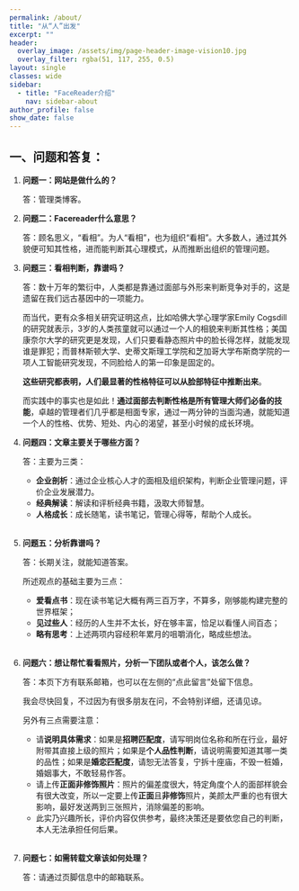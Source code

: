 ```yaml
---
permalink: /about/
title: "从“人”出发"
excerpt: ""
header:
  overlay_image: /assets/img/page-header-image-vision10.jpg
  overlay_filter: rgba(51, 117, 255, 0.5)
layout: single
classes: wide
sidebar:
  - title: "FaceReader介绍"
    nav: sidebar-about
author_profile: false
show_date: false
---
```


## 一、问题和答复：

1. **问题一：网站是做什么的？**

   答：管理类博客。

2. **问题二：Facereader什么意思？**

   答：顾名思义，“看相”。为人“看相”，也为组织“看相”。大多数人，通过其外貌便可知其性格，进而能判断其心理模式，从而推断出组织的管理问题。

3. **问题三：看相判断，靠谱吗？**

   答：数十万年的繁衍中，人类都是靠通过面部与外形来判断竞争对手的，这是遗留在我们远古基因中的一项能力。

   而当代，更有众多相关研究证明这点，比如哈佛大学心理学家Emily Cogsdill的研究就表示，3岁的人类孩童就可以通过一个人的相貌来判断其性格；美国康奈尔大学的研究更是发现，人们只要看静态照片中的脸长得怎样，就能发现谁是罪犯；而普林斯顿大学、史蒂文斯理工学院和芝加哥大学布斯商学院的一项人工智能研究发现，不同脸给人的第一印象是固定的。

   **这些研究都表明，人们最显著的性格特征可以从脸部特征中推断出来**。

   而实践中的事实也是如此！**通过面部去判断性格是所有管理大师们必备的技能**，卓越的管理者们几乎都是相面专家，通过一两分钟的当面沟通，就能知道一个人的性格、优势、短处、内心的渴望，甚至小时候的成长环境。

4. **问题四：文章主要关于哪些方面？**

   答：主要为三类：

   - **企业剖析**：通过企业核心人才的面相及组织架构，判断企业管理问题，评价企业发展潜力。
   - **经典解读**：解读和评析经典书籍，汲取大师智慧。
   - **人格成长**：成长随笔，读书笔记，管理心得等，帮助个人成长。

   <br/>

5. **问题五：分析靠谱吗？**

   答：长期关注，就能知道答案。

   所述观点的基础主要为三点：

   - **爱看点书**：现在读书笔记大概有两三百万字，不算多，刚够能构建完整的世界框架；
   - **见过些人**：经历的人生并不太长，好在够丰富，恰足以看懂人间百态；
   - **略有思考**：上述两项内容经积年累月的咀嚼消化，略成些想法。

   <br/>

6. **问题六：想让帮忙看看照片，分析一下团队或者个人，该怎么做？**

   答：本页下方有联系邮箱，也可以在左侧的“点此留言”处留下信息。

   我会尽快回复，不过因为有很多朋友在问，不会特别详细，还请见谅。

   另外有三点需要注意：

   - 请**说明具体需求**：如果是**招聘匹配度**，请写明岗位名称和所在行业，最好附带其直接上级的照片；如果是**个人品性判断**，请说明需要知道其哪一类的品性；如果是**婚恋匹配度**，请恕无法答复，宁拆十座庙，不毁一桩婚，婚姻事大，不敢轻易作答。
   - 请上传**正面非修饰照片**：照片的偏差度很大，特定角度个人的面部样貌会有很大改变，所以一定要上传**正面**且**非修饰**照片，美颜太严重的也有很大影响，最好发送两到三张照片，消除偏差的影响。
   - 此实乃兴趣所长，评价内容仅供参考，最终决策还是要依您自己的判断，本人无法承担任何后果。

   <br/>

7. **问题七：如需转载文章该如何处理？**

   答：请通过页脚信息中的邮箱联系。